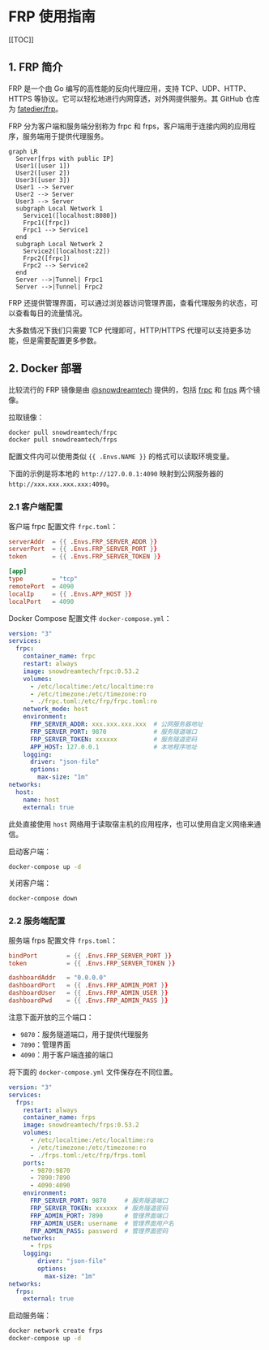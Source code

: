 # FRP 使用指南

[[TOC]]

## 1. FRP 简介

FRP 是一个由 Go 编写的高性能的反向代理应用，支持 TCP、UDP、HTTP、HTTPS 等协议。它可以轻松地进行内网穿透，对外网提供服务。其 GitHub 仓库为 [fatedier/frp](https://github.com/fatedier/frp)。

FRP 分为客户端和服务端分别称为 frpc 和 frps，客户端用于连接内网的应用程序，服务端用于提供代理服务。

```mermaid
graph LR
  Server[frps with public IP]
  User1([user 1])
  User2([user 2])
  User3([user 3])
  User1 --> Server
  User2 --> Server
  User3 --> Server
  subgraph Local Network 1
    Service1([localhost:8080])
    Frpc1([frpc])
    Frpc1 --> Service1
  end
  subgraph Local Network 2
    Service2([localhost:22])
    Frpc2([frpc])
    Frpc2 --> Service2
  end
  Server -->|Tunnel| Frpc1
  Server -->|Tunnel| Frpc2
```

FRP 还提供管理界面，可以通过浏览器访问管理界面，查看代理服务的状态，可以查看每日的流量情况。

大多数情况下我们只需要 TCP 代理即可，HTTP/HTTPS 代理可以支持更多功能，但是需要配置更多参数。

## 2. Docker 部署

比较流行的 FRP 镜像是由 [@snowdreamtech](https://hub.docker.com/u/snowdreamtech) 提供的，包括 [frpc](https://hub.docker.com/r/snowdreamtech/frpc) 和 [frps](https://hub.docker.com/r/snowdreamtech/frps) 两个镜像。

拉取镜像：

```bash
docker pull snowdreamtech/frpc
docker pull snowdreamtech/frps
```

配置文件内可以使用类似 `{{ .Envs.NAME }}` 的格式可以读取环境变量。

下面的示例是将本地的 `http://127.0.0.1:4090` 映射到公网服务器的 `http://xxx.xxx.xxx.xxx:4090`。

### 2.1 客户端配置

客户端 frpc 配置文件 `frpc.toml`：

```toml
serverAddr  = {{ .Envs.FRP_SERVER_ADDR }}
serverPort  = {{ .Envs.FRP_SERVER_PORT }}
token       = {{ .Envs.FRP_SERVER_TOKEN }}

[app]
type        = "tcp"
remotePort  = 4090
localIp     = {{ .Envs.APP_HOST }}
localPort   = 4090
```

Docker Compose 配置文件 `docker-compose.yml`：

```yaml
version: "3"
services:
  frpc:
    container_name: frpc
    restart: always
    image: snowdreamtech/frpc:0.53.2
    volumes:
      - /etc/localtime:/etc/localtime:ro
      - /etc/timezone:/etc/timezone:ro
      - ./frpc.toml:/etc/frp/frpc.toml:ro
    network_mode: host
    environment:
      FRP_SERVER_ADDR: xxx.xxx.xxx.xxx  # 公网服务器地址
      FRP_SERVER_PORT: 9870             # 服务隧道端口
      FRP_SERVER_TOKEN: xxxxxx          # 服务隧道密码
      APP_HOST: 127.0.0.1               # 本地程序地址
    logging:
      driver: "json-file"
      options:
        max-size: "1m"
networks:
  host:
    name: host
    external: true
```

此处直接使用 `host` 网络用于读取宿主机的应用程序，也可以使用自定义网络来通信。

启动客户端：

```bash
docker-compose up -d
```

关闭客户端：

```bash
docker-compose down
```

### 2.2 服务端配置

服务端 frps 配置文件 `frps.toml`：

```toml
bindPort        = {{ .Envs.FRP_SERVER_PORT }}
token           = {{ .Envs.FRP_SERVER_TOKEN }}

dashboardAddr   = "0.0.0.0"
dashboardPort   = {{ .Envs.FRP_ADMIN_PORT }}
dashboardUser   = {{ .Envs.FRP_ADMIN_USER }}
dashboardPwd    = {{ .Envs.FRP_ADMIN_PASS }}
```

注意下面开放的三个端口：

- `9870`：服务隧道端口，用于提供代理服务
- `7890`：管理界面
- `4090`：用于客户端连接的端口

将下面的 `docker-compose.yml` 文件保存在不同位置。

```yaml
version: "3"
services:
  frps:
    restart: always
    container_name: frps
    image: snowdreamtech/frps:0.53.2
    volumes:
      - /etc/localtime:/etc/localtime:ro
      - /etc/timezone:/etc/timezone:ro
      - ./frps.toml:/etc/frp/frps.toml
    ports:
      - 9870:9870
      - 7890:7890
      - 4090:4090
    environment:
      FRP_SERVER_PORT: 9870     # 服务隧道端口
      FRP_SERVER_TOKEN: xxxxxx  # 服务隧道密码
      FRP_ADMIN_PORT: 7890      # 管理界面端口
      FRP_ADMIN_USER: username  # 管理界面用户名
      FRP_ADMIN_PASS: password  # 管理界面密码
    networks:
      - frps
    logging:
        driver: "json-file"
        options:
          max-size: "1m"
networks:
  frps:
    external: true
```

启动服务端：

```bash
docker network create frps
docker-compose up -d
```
